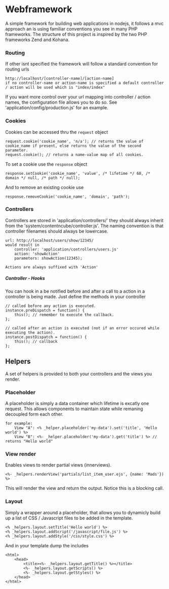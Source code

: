 # Webframework 

A simple framework for building web applications in nodejs, it follows a mvc approach an is using familiar conventions you see in many PHP frameworks. The structure of this project is inspired by the two PHP frameworks Zend and Kohana.

### Routing

If other isnt specified the framework will follow a standard convention for routing urls

	http://localhost/[controller-name]/[action-name]
	if no controller-name or action-name is specified a default controller / action will be used which is "index/index"
	
If you want more control over your url mapping into controller / action names, the configuration file allows you to do so. See 'application/config/production.js' for an example.

### Cookies

Cookies can be accessed thru the `request` object

	request.cookie('cookie_name', 'n/a'); // returns the value of cookie_name if present, else returns the value of the second parameter.
	request.cookie(); // returns a name-value map of all cookies.

To set a cookie use the `response` object

	response.setCookie('cookie_name', 'value', /* lifetime */ 60, /* domain */ null, /* path */ null);

And to remove an existing cookie use

	response.removeCookie('cookie_name', 'domain', 'path');

### Controllers

Controllers are stored in 'application/controllers/' they should always inherit from the 'system/contentncube/controller.js'. The naming convention is that controller filenames should always be lowercase. 

	url: http://localhost/users/show/12345/
	would result in
		controller: 'application/controllers/users.js'
		action: 'showAction'
		parameters: showAction(12345);
		
	Actions are always suffixed with 'Action'
	
##### Controller - Hooks

You can hook in a be notified before and after a call to a action in a controller is being made. Just define the methods in your controller
	
	// called before any action is executed.
	instance.preDispatch = function() {
		this(); // remember to execute the callback.
	};
	
	// called after an action is executed (not if an error occured while executing the action).
	instance.postDispatch = function() {
		this(); // callback
	};

## Helpers

A set of helpers is provided to both your controllers and the views you render.

### Placeholder 

A placeholder is simply a data container which lifetime is excatly one request. This allows components to maintain state while remaning decoupled form each other.

	for example: 
		View "A": <% _helper.placeholder('my-data').set('title', 'Hello world') %>
		View "B": <%- _helper.placeholder('my-data').get('title') %> // returns "Hello world"
		
### View render

Enables views to render partial views (innerviews).

	<%- _helpers.renderView('partials/list_item_user.ejs', {name: 'Mads'}) %>

This will render the view and return the output. Notice this is a blocking call.

### Layout

Simply a wrapper around a placeholder, that allows you to dynamicly build up a list of CSS / Javascript files to be added in the template.

	<% _helpers.layout.setTitle('Hello world') %>
	<% _helpers.layout.addScript('/javascript/file.js') %>
	<% _helpers.layout.addStyle('/css/style.css') %>

And in your template dump the includes

	<html>
		<head>
			<title><%- _helpers.layout.getTitle() %></title>
			<%- _helpers.layout.getScripts() %> 
			<%- _helpers.layout.getStyles() %>
		</head>
	</html>



